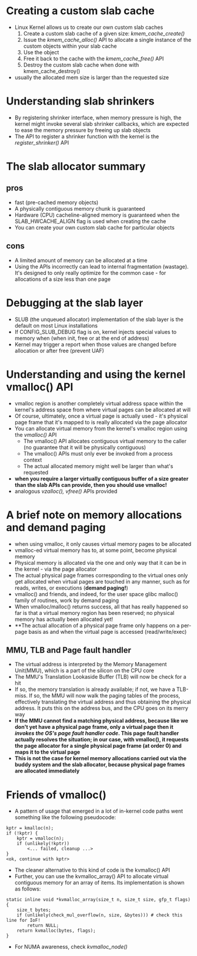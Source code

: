 # Creating a custom slab cache
* Linux Kernel allows us to create our own custom slab caches
  1. Create a custom slab cache of a given size: *kmem_cache_create()*
  2. Issue the *kmem_cache_alloc()* API to allocate a single instance of the custom objects within your slab cache
  3. Use the object
  4. Free it back to the cache with the *kmem_cache_free()* API
  5. Destroy the custom slab cache when done with kmem_cache_destroy()
* usually the allocated mem size is larger than the requested size

# Understanding slab shrinkers
* By registering shrinker interface, when memory pressure is high, the kernel might invoke several slab shrinker callbacks, which are expected to ease the memory pressure by freeing up slab objects
* The API to register a shrinker function with the kernel is the *register_shrinker()* API

# The slab allocator summary
## pros
* fast (pre-cached memory objects)
* A physically contiguous memory chunk is guaranteed
* Hardware (CPU) cacheline-aligned memory is guaranteed when the SLAB_HWCACHE_ALIGN flag is used when creating the cache
* You can create your own custom slab cache for particular objects
## cons
* A limited amount of memory can be allocated at a time
* Using the APIs incorrectly can lead to internal fragmentation (wastage). It's designed to only really optimize for the common case - for allocations of a size less than one page

# Debugging at the slab layer
* SLUB (the unqueued allocator) implementation of the slab layer is the default on most Linux installations
* If CONFIG_SLUB_DEBUG flag is on, kernel injects special values to memory when (when init, free or at the end of address)
* Kernel may trigger a report when those values are changed before allocation or after free (prevent UAF)

# Understanding and using the kernel vmalloc() API
* vmalloc region is another completely virtual address space within the kernel's address space from where virtual pages can be allocated at will
* Of course, ultimately, once a virtual page is actually used - it's physical page frame that it's mapped to is really allocated via the page allocator
* You can allocate virtual memory from the kernel's vmalloc region using the *vmalloc()* API
  * The vmalloc() API allocates contiguous virtual memory to the caller (no guarantee that it will be physically contiguous)
  * The vmalloc() APIs must only ever be invoked from a process context
  * The actual allocated memory might well be larger than what's requested
* **when you require a larger virtually contiguous buffer of a size greater than the slab APIs can provide, then you should use vmalloc!**
* analogous *vzalloc(), vfree()* APIs provided

# A brief note on memory allocations and demand paging
* when using vmalloc, it only causes virtual memory pages to be allocated
* vmalloc-ed virtual memory has to, at some point, become physical memory
* Physical memory is allocated via the one and only way that it can be in the kernel - via the page allocator
* The actual physical page frames corresponding to the virtual ones only get allocated when virtual pages are touched in any manner, such as for reads, writes, or executions (**demand paging!**)
* vmalloc() and friends, and indeed, for the user space glibc malloc() family of routines, work by demand paging
* When vmalloc/malloc() returns success, all that has really happened so far is that a virtual memory region has been reserved; no physical memory has actually been allocated yet!
* **The actual allocation of a physical page frame only happens on a per-page basis as and when the virtual page is accessed (read/write/exec)

## MMU, TLB and Page fault handler
* The virtual address is interpreted by the Memory Management Unit(MMU), which is a part of the silicon on the CPU core
* The MMU's Translation Lookaside Buffer (TLB) will now be check for a hit
* If so, the memory translation is already available; if not, we have a TLB-miss. If so, the MMU will now walk the paging tables of the process, effectively translating the virtual address and thus obtaining the physical address. It puts this on the address bus, and the CPU goes on its merry way
* **If the MMU cannot find a matching physical address, because like we don't yet have a physical page frame, only a virtual page then it *invokes the OS's page fault handler code*. This page fault handler actually resolves the situation; in our case, with vmalloc(), it requests the page allocator for a single physical page frame (at order 0) and maps it to the virtual page**
* **This is not the case for kernel memory allocations carried out via the buddy system and the slab allocator, because physical page frames are allocated immediately**

# Friends of vmalloc()
* A pattern of usage that emerged in a lot of in-kernel code paths went something like the following pseudocode:
```
kptr = kmalloc(n);
if (!kptr) {
    kptr = vmalloc(n);
    if (unlikely(!kptr))
        <... failed, cleanup ...>
}
<ok, continue with kptr>
```
* The cleaner alternative to this kind of code is the kvmalloc() API
* Further, you can use the kvmalloc_array() API to allocate virtual contiguous memory for an array of items. Its implementation is shown as follows:
```
static inline void *kvmalloc_array(size_t n, size_t size, gfp_t flags)
{
    size_t bytes;
    if (unlikely(check_mul_overflow(n, size, &bytes))) # check this line for IoF!
        return NULL;
    return kvmalloc(bytes, flags);
}
```
* For NUMA awareness, check *kvmalloc_node()*
